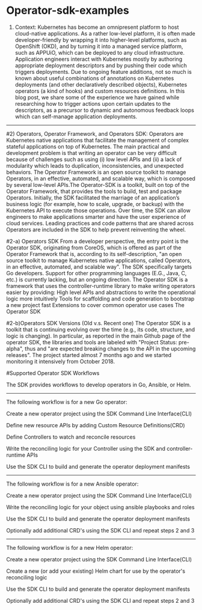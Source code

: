 # Operator-sdk-examples

1) Context:
Kubernetes has become an omnipresent platform to host cloud-native applications. As a rather low-level platform, it is often made developer-friendly by wrapping it into higher-level platforms, such as OpenShift (OKD), and by turning it into a managed service platform, such as APPUiO, which can be deployed to any cloud infrastructure. Application engineers interact with Kubernetes mostly by authoring appropriate deployment descriptors and by pushing their code which triggers deployments. Due to ongoing feature additions, not so much is known about useful combinations of annotations on Kubernetes deployments (and other declaratively described objects), Kubernetes operators (a kind of hooks) and custom resources definitions. In this blog post, we share some of the experience we have gained while researching how to trigger actions upon certain updates to the descriptors, as a precursor to dynamic and autonomous feedback loops which can self-manage application deployments.
----------------------------------------------------------------------------------------------------------------------------------------------------------------------------------------------------------------------------------------------------------------------------------------------------------------------------------------------------------------------------------------------------------------------------

#2) Operators, Operator Framework, and Operators SDK:
Operators  are Kubernetes native applications that facilitate the management of complex stateful applications on top of Kubernetes. The main practical and development problem is that writing an operator can be very difficult because of challenges such as using (i) low level APIs and (ii) a lack of modularity which leads to duplication, inconsistencies, and unexpected behaviors.
The Operator Framework is an open source toolkit to manage Operators, in an effective, automated, and scalable way, which is composed by several low-level APIs.The Operator-SDK is a toolkit, built on top of the Operator Framework, that provides the tools to build, test and package Operators. Initially, the SDK facilitated the marriage of an application’s business logic (for example, how to scale, upgrade, or backup) with the Kubernetes API to execute those operations. Over time, the SDK can allow engineers to make applications smarter and have the user experience of cloud services. Leading practices and code patterns that are shared across Operators are included in the SDK to help prevent reinventing the wheel.

#2-a) Operators SDK
From a developer perspective, the entry point is the Operator SDK, originating from CoreOS, which is offered as part of the Operator Framework that is, according to its self-description, "an open source toolkit to manage Kubernetes native applications, called Operators, in an effective, automated, and scalable way". The SDK specifically targets Go developers. Support for other programming languages (E.G., Java, C, etc.) is currently lacking, but an ongoing direction.
The Operator SDK is a framework that uses the controller-runtime library to make writing operators easier by providing:
High level APIs and abstractions to write the operational logic more intuitively
Tools for scaffolding and code generation to bootstrap a new project fast
Extensions to cover common operator use cases
The Operator SDK

#2-b)Operators SDK Versions (Old v.s. Recent one)
The Operator SDK is a toolkit that is continuing evolving over the time (e.g., its code,  structure, and logic is changing).
In particular, as reported in the main Github page of the operator SDK, the libraries and tools are labeled with "Project Status: pre-alpha", thus and "are expected breaking changes to the API in the upcoming releases".
The project started almost 7 months ago and we started monitoring it intensively from October 2018.
     
#Supported Operator SDK Workflows

The SDK provides workflows to develop operators in Go, Ansible, or Helm.

--------------------

The following workflow is for a new Go operator:

Create a new operator project using the SDK Command Line Interface(CLI)

Define new resource APIs by adding Custom Resource Definitions(CRD)

Define Controllers to watch and reconcile resources

Write the reconciling logic for your Controller using the SDK and controller-runtime APIs

Use the SDK CLI to build and generate the operator deployment manifests

--------------------

The following workflow is for a new Ansible operator:

Create a new operator project using the SDK Command Line Interface(CLI)

Write the reconciling logic for your object using ansible playbooks and roles

Use the SDK CLI to build and generate the operator deployment manifests

Optionally add additional CRD's using the SDK CLI and repeat steps 2 and 3

--------------------

The following workflow is for a new Helm operator:

Create a new operator project using the SDK Command Line Interface(CLI)

Create a new (or add your existing) Helm chart for use by the operator's reconciling logic

Use the SDK CLI to build and generate the operator deployment manifests

Optionally add additional CRD's using the SDK CLI and repeat steps 2 and 3
